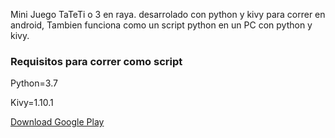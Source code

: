 Mini Juego TaTeTi o 3 en raya. desarrolado con python y kivy para correr en android, Tambien funciona como un script python en un PC con python y kivy.



### Requisitos para correr como script


Python=3.7

Kivy=1.10.1



[Download Google Play](https://play.google.com/store/apps/details?id=com.panacetel.tateti)
